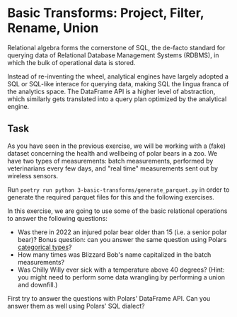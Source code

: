 # Basic Transforms: Project, Filter, Rename, Union

Relational algebra forms the cornerstone of SQL, the de-facto standard for querying data of Relational Database Management Systems (RDBMS), in which the bulk of operational data is stored.

Instead of re-inventing the wheel, analytical engines have largely adopted a SQL or SQL-like interace for querying data, making SQL the lingua franca of the analytics space. The DataFrame API is a higher level of abstraction, which similarly gets translated into a query plan optimized by the analytical engine.

## Task

As you have seen in the previous exercise, we will be working with a (fake) dataset concerning the health and wellbeing of polar bears in a zoo. We have two types of measurements: batch measurements, performed by veterinarians every few days, and "real time" measurements sent out by wireless sensors.

Run `poetry run python 3-basic-transforms/generate_parquet.py` in order to generate the required parquet files for this and the following exercises.

In this exercise, we are going to use some of the basic relational operations to answer the following questions:

- Was there in 2022 an injured polar bear older than 15 (i.e. a senior polar bear)? Bonus question: can you answer the same question using Polars [categorical types](https://docs.pola.rs/user-guide/concepts/data-types/categoricals/#enum-vs-categorical)?
- How many times was Blizzard Bob's name capitalized in the batch measurements?
- Was Chilly Willy ever sick with a temperature above 40 degrees? (Hint: you might need to perform some data wrangling by performing a union and downfill.)

First try to answer the questions with Polars' DataFrame API. Can you answer them as well using Polars' SQL dialect?
